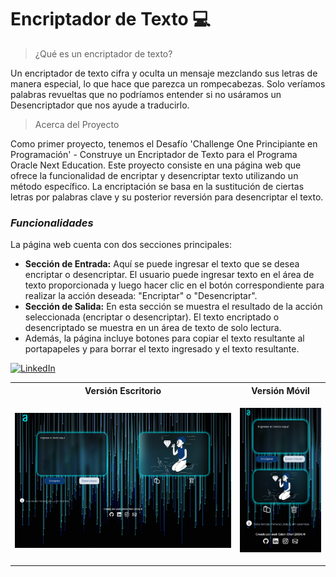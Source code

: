 # Encriptador de Texto 💻

> ¿Qué es un encriptador de texto?

Un encriptador de texto cifra y oculta un mensaje mezclando sus letras de manera especial, lo que hace que parezca un rompecabezas. Solo veríamos palabras revueltas que no podríamos entender si no usáramos un Desencriptador que nos ayude a traducirlo.

> Acerca del Proyecto

Como primer proyecto, tenemos el Desafío 'Challenge One Principiante en Programación' - Construye un Encriptador de Texto para el Programa Oracle Next Education. 
Este proyecto consiste en una página web que ofrece la funcionalidad de encriptar y desencriptar texto utilizando un método específico. La encriptación se basa en la sustitución de ciertas letras por palabras clave y su posterior reversión para desencriptar el texto.

### *Funcionalidades*

La página web cuenta con dos secciones principales:
- **Sección de Entrada:**
  Aquí se puede ingresar el texto que se desea encriptar o desencriptar. El usuario puede ingresar texto en el área de texto proporcionada y luego hacer clic en el botón correspondiente para realizar la acción deseada: "Encriptar" o "Desencriptar".
- **Sección de Salida:**
  En esta sección se muestra el resultado de la acción seleccionada (encriptar o desencriptar). El texto encriptado o desencriptado se muestra en un área de texto de solo lectura.
- Además, la página incluye botones para copiar el texto resultante al portapapeles y para borrar el texto ingresado y el texto resultante.

[![LinkedIn](https://img.shields.io/badge/LinkedIn-%230077B5.svg?logo=linkedin&logoColor=white)](https://www.linkedin.com/in/yudi-aleyda-calan-chan-a40154277/) 

<table align="center">
  <tr>
    <th>Versión Escritorio</th>
    <th>Versión Móvil</th>
  </tr>
  <tr>
    <td><img src="https://github.com/YuDiCC/ChallengeOne_Encriptador_de_Texto/blob/main/imagenes/escritorio.png" alt="Encriptador" width="600px"/></td>
    <td><p align="center">
  <img src="https://github.com/YuDiCC/ChallengeOne_Encriptador_de_Texto/blob/main/imagenes/movil.png" alt="Imagen de ejemplo" width="200px"/>
</p></td>
  </tr>
</table>




